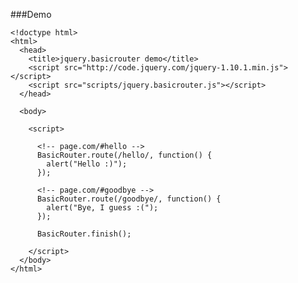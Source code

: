 ###Demo

	<!doctype html>
	<html>
	  <head>
	    <title>jquery.basicrouter demo</title>
	    <script src="http://code.jquery.com/jquery-1.10.1.min.js"></script>
	    <script src="scripts/jquery.basicrouter.js"></script>
	  </head>
	
	  <body>
	
	    <script>
	
	      <!-- page.com/#hello -->
	      BasicRouter.route(/hello/, function() {
	        alert("Hello :)");
	      });
	
	      <!-- page.com/#goodbye -->
	      BasicRouter.route(/goodbye/, function() {
	        alert("Bye, I guess :(");
	      });
	
	      BasicRouter.finish();
	
	    </script>
	  </body>
	</html>